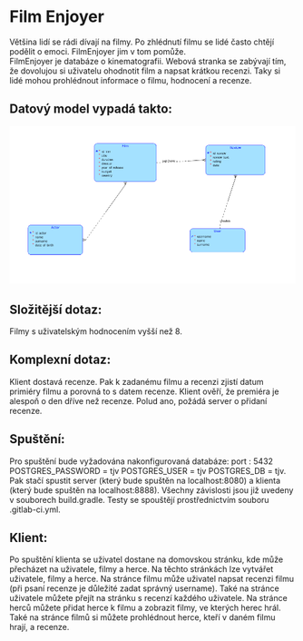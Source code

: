 # Film Enjoyer

Většina lidí se rádi dívají na filmy. Po zhlédnutí filmu se lidé často chtějí podělit o emoci. FilmEnjoyer jim v tom pomůže. <br>FilmEnjoyer je databáze o kinematografii. Webová stranka se zabývají tím, že dovolujou si uživatelu ohodnotit film a napsat krátkou recenzi. Taky si lidé mohou prohlédnout informace o filmu, hodnocení a recenze. 

## Datový model vypadá takto:
![Data model](/resources/FE.png)

## Složitější dotaz:

Filmy s uživatelským hodnocením vyšší než 8.

## Komplexní dotaz:

Klient dostavá recenze. Pak k zadanému filmu a recenzi zjistí datum primiéry filmu a porovná to s datem recenze. Klient ověří, že premiéra je alespoň o den dříve než recenze. Polud ano, požádá server o přidaní recenze.


## Spuštění:

Pro spuštění bude vyžadována nakonfigurovaná databáze:
port : 5432
POSTGRES_PASSWORD = tjv
POSTGRES_USER = tjv
POSTGRES_DB = tjv.
Pak stačí spustit server (který bude spuštěn na localhost:8080) a klienta (který bude spuštěn na localhost:8888). Všechny závislosti jsou již uvedeny v souborech build.gradle.
Testy se spouštějí prostřednictvím souboru .gitlab-ci.yml.


## Klient:

Po spuštění klienta se uživatel dostane na domovskou stránku, kde může přecházet na uživatele, filmy a herce. Na těchto stránkách lze vytvářet uživatele, filmy a herce. Na stránce filmu může uživatel napsat recenzi filmu (při psaní recenze je důležité zadat správný username). Také na stránce uživatele můžete přejít na stránku s recenzí každého uživatele. Na stránce herců můžete přidat herce k filmu a zobrazit filmy, ve kterých herec hrál. Také na stránce filmů si můžete prohlédnout herce, kteří v daném filmu hrají, a recenze.
